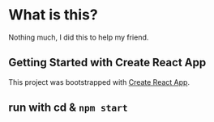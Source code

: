 # What is this?
Nothing much, I did this to help my friend.

## Getting Started with Create React App

This project was bootstrapped with [Create React App](https://github.com/facebook/create-react-app).

## run with cd & `npm start`
